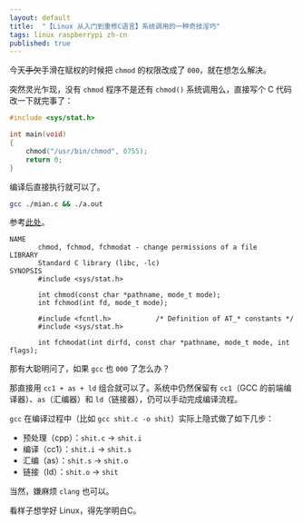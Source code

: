 ```yaml
---
layout: default
title:  "【Linux 从入门到重修C语言】系统调用的一种奇技淫巧"
tags: linux raspberrypi zh-cn
published: true
---
```


今天<s>手欠</s>手滑在赋权的时候把 `chmod` 的权限改成了 `000`，就在想怎么解决。

突然灵光乍现，没有 `chmod` 程序不是还有 `chmod()` 系统调用么，直接写个 C 代码改一下就完事了：

```c
#include <sys/stat.h>

int main(void)
{
    chmod("/usr/bin/chmod", 0755);
    return 0;
}
```

编译后直接执行就可以了。

```bash
gcc ./mian.c && ./a.out
```

参考[此处](https://man7.org/linux/man-pages/man2/chmod.2.html)。

```
NAME
       chmod, fchmod, fchmodat - change permissions of a file
LIBRARY
       Standard C library (libc, -lc)
SYNOPSIS
       #include <sys/stat.h>

       int chmod(const char *pathname, mode_t mode);
       int fchmod(int fd, mode_t mode);

       #include <fcntl.h>           /* Definition of AT_* constants */
       #include <sys/stat.h>

       int fchmodat(int dirfd, const char *pathname, mode_t mode, int flags);
```

那有大聪明问了，如果 `gcc` 也 `000` 了怎么办？

那直接用 `cc1 + as + ld` 组合就可以了。系统中仍然保留有 `cc1`（GCC 的前端编译器）、`as`（汇编器）和 `ld`（链接器），仍可以手动完成编译流程。

`gcc` 在编译过程中（比如 `gcc shit.c -o shit`）实际上隐式做了如下几步：

- 预处理（cpp）：`shit.c` -> `shit.i`
- 编译（cc1）：`shit.i` -> `shit.s`
- 汇编（as）：`shit.s` -> `shit.o`
- 链接（ld）：`shit.o` -> `shit`

当然，嫌麻烦 `clang` 也可以。

看样子想学好 Linux，得先学明白C。